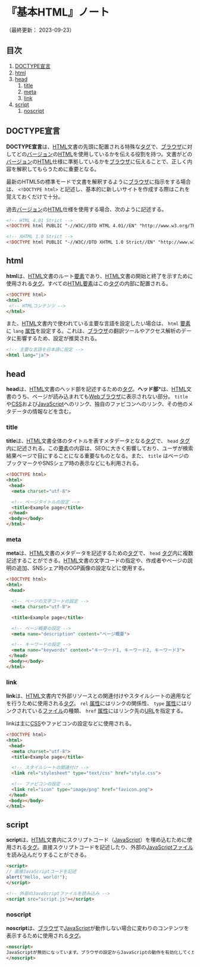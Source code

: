 # 『基本HTML』ノート

（最終更新： 2023-09-23）


## 目次

1. [DOCTYPE宣言](#doctype宣言)
1. [html](#html)
1. [head](#head)
	1. [title](#title)
	1. [meta](#meta)
    1. [link](#link)
1. [script](#script)
    1. [noscript](#noscript)


## DOCTYPE宣言

**DOCTYPE宣言**は、[HTML](./html.md#html)文書の先頭に配置される特殊な[タグ](./html.md#タグ)で、[ブラウザ](../../../../network/_/chapters/web.md#webブラウザ)に対してどの[バージョン](../../../../computer/software/_/chapters/package.md#バージョン)の[HTML](./html.md#html)を使用しているかを伝える役割を持つ。文書がどの[バージョン](../../../../computer/software/_/chapters/package.md#バージョン)の[HTML](./html.md#html)仕様に準拠しているかを[ブラウザ](../../../../network/_/chapters/web.md#webブラウザ)に伝えることで、正しく内容を解釈してもらうために重要となる。

最新のHTML5の標準モードで文書を解釈するように[ブラウザ](../../../../network/_/chapters/web.md#webブラウザ)に指示をする場合は、 `<!DOCTYPE html>` と記述し、基本的に新しいサイトを作成する際はこれを覚えておくだけで十分。

過去[バージョン](../../../../computer/software/_/chapters/package.md#バージョン)の[HTML](./html.md#html)仕様を使用する場合、次のように記述する。

```html
<!-- HTML 4.01 Strict -->
<!DOCTYPE html PUBLIC "-//W3C//DTD HTML 4.01//EN" "http://www.w3.org/TR/html4/strict.dtd">

<!-- XHTML 1.0 Strict -->
<!DOCTYPE html PUBLIC "-//W3C//DTD XHTML 1.0 Strict//EN" "http://www.w3.org/TR/xhtml1/DTD/xhtml1-strict.dtd">
```


## html

**html**は、[HTML](./html.md#html)文書のルート[要素](./html.md#要素)であり、[HTML](./html.md#html)文書の開始と終了を示すために使用される[タグ](./html.md#タグ)。すべての[HTML](./html.md#html)[要素](./html.md#要素)はこの[タグ](./html.md#タグ)の内部に配置される。

```html
<!DOCTYPE html>
<html>
 <!-- HTMLコンテンツ -->
</html>
```

また、[HTML](./html.md#html)文書内で使われている主要な言語を設定したい場合は、 `html` [要素](./html.md#要素)に `lang` [属性](./html.md#属性)を設定する。これは、[ブラウザ](../../../../network/_/chapters/web.md#webブラウザ)の翻訳ツールやアクセス解析のデータに影響するため、設定が推奨される。

```html
<!-- 主要な言語を日本語に設定 -->
<html lang="ja">
```


## head

**head**は、[HTML](./html.md#html)文書のヘッド部を記述するための[タグ](./html.md#タグ)。**ヘッド部***は、[HTML](#html)文書のうち、ページが読み込まれても[Webブラウザ](../../../../network/_/chapters/web.md#webブラウザ)に表示されない部分。 `title` や[CSS](../../../css/_/chapters/css.md#css)および[JavaScript](../../../javascript/_/chapters/javascript.md#javascript)へのリンク、独自のファビコンへのリンク、その他のメタデータの情報などを含む。

### title

**title**は、[HTML](./html.md#html)文書全体のタイトルを表すメタデータとなる[タグ](./html.md#タグ)で、 `head` [タグ](./html.md#タグ)内に記述される。この[要素](./html.md#要素)の内容は、SEOに大きく影響しており、ユーザが検索結果ページで目にすることになる重要なものとなる。また、 `title` はページのブックマークやSNSシェア時の表示などにも利用される。

```html
<!DOCTYPE html>
<html>
 <head>
  <meta charset="utf-8">

  <!-- ページタイトルの設定 -->
  <title>Example page</title>
 </head>
 <body></body>
</html>
```

### meta

**meta**は、[HTML](./html.md#html)文書のメタデータを記述するための[タグ](./html.md#タグ)で、 `head` [タグ](./html.md#タグ)内に複数記述することができる。[HTML](./html.md#html)文書の文字コードの指定や、作成者やページの説明の追加、SNSシェア時のOGP画像の設定などに使用する。

```html
<!DOCTYPE html>
<html>
 <head>

  <!-- ページの文字コードの設定 -->
  <meta charset="utf-8">

  <title>Example page</title>

  <!-- ページ概要の設定 -->
  <meta name="description" content="ページ概要">

  <!-- キーワードの設定 -->
  <meta name="keywords" content="キーワード1, キーワード2, キーワード3">
 </head>
 <body></body>
</html>
```

### link

**link**は、[HTML](./html.md#html)文書内で外部リソースとの関連付けやスタイルシートの適用などを行うために使用される[タグ](./html.md#タグ)。 `rel` [属性](./html.md#属性)にはリンクの関係性、 `type` [属性](./html.md#属性)にはリンクされている[ファイル](../../../../computer/software/_/chapters/file_system.md#ファイル)の種類、 `href` [属性](./html.md#属性)にはリンク先の[URL](../../../../network/_/chapters/web.md#url)を指定する。

linkは主に[CSS](../../../css/_/chapters/css.md#css)やファビコンの設定などに使用される。

```html
<!DOCTYPE html>
<html>
 <head>
  <meta charset="utf-8">
  <title>Example page</title>

  <!-- スタイルシートの関連付け -->
  <link rel="stylesheet" type="text/css" href="style.css">

  <!-- ファビコンの設定 -->
  <link rel="icon" type="image/png" href="favicon.png">
 </head>
 <body></body>
</html>
```


## script

**script**は、[HTML](./html.md#html)文書内にスクリプトコード（[JavaScript](../../../javascript/_/chapters/javascript.md#javascript)）を埋め込むために使用される[タグ](./html.md#タグ)。直接スクリプトコードを記述したり、外部の[JavaScript](../../../javascript/_/chapters/javascript.md#javascript)[ファイル](../../../../computer/software/_/chapters/file_system.md#ファイル)を読み込んだりすることができる。

```html
<script>
// 直接JavaScriptコードを記述
alert("Hello, world!");
</script>

<!-- 外部のJavaScriptファイルを読み込み -->
<script src="script.js"></script>
```

### noscript

**noscript**は、[ブラウザ](../../../../network/_/chapters/web.md#webブラウザ)で[JavaScript](../../../javascript/_/chapters/javascript.md#javascript)が動作しない場合に変わりのコンテンツを表示するために使用される[タグ](./html.md#タグ)。

```html
<noscript>
JavaScriptが無効になっています。ブラウザの設定からJavaScriptの動作を有効化してください。
</noscript>
```
